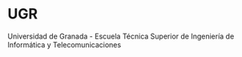# UGR
 Universidad de Granada - Escuela Técnica Superior de Ingeniería de Informática y Telecomunicaciones
